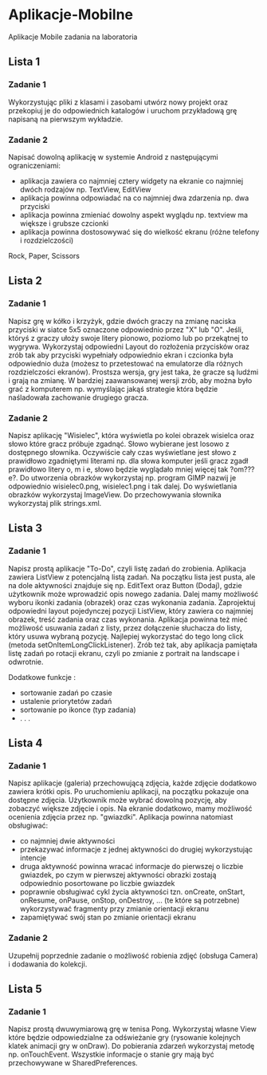# Aplikacje-Mobilne
Aplikacje Mobile zadania na laboratoria

## Lista 1
### Zadanie 1
Wykorzystując pliki z klasami i zasobami utwórz nowy projekt oraz przekopiuj je do odpowiednich katalogów i uruchom przykładową grę napisaną na pierwszym wykładzie.
### Zadanie 2
Napisać dowolną aplikację w systemie Android z następującymi ograniczeniami:
* aplikacja zawiera co najmniej cztery widgety na ekranie co najmniej dwóch rodzajów np. TextView, EditView
* aplikacja powinna odpowiadać na co najmniej dwa zdarzenia np. dwa przyciski
* aplikacja powinna zmieniać dowolny aspekt wyglądu np. textview ma większe i grubsze czcionki
* aplikacja powinna dostosowywać się do wielkość ekranu (różne telefony i rozdzielczości)

Rock, Paper, Scissors

## Lista 2
### Zadanie 1
Napisz grę w kółko i krzyżyk, gdzie dwóch graczy na zmianę naciska przyciski w siatce 5x5 oznaczone odpowiednio przez "X" lub "O". Jeśli, któryś z graczy ułoży swoje litery pionowo, poziomo lub po przekątnej to wygrywa. Wykorzystaj odpowiedni Layout do rozłożenia przycisków oraz zrób tak aby przyciski wypełniały odpowiednio ekran i czcionka była odpowiednio duża (możesz to przetestować na emulatorze dla różnych rozdzielczości ekranów). Prostsza wersja, gry jest taka, że gracze są ludźmi i grają na zmianę. W bardziej zaawansowanej wersji zrób, aby można było grać z komputerem np. wymyślając jakąś strategie która będzie naśladowała zachowanie drugiego gracza.
### Zadanie 2
Napisz aplikację "Wisielec", która wyświetla po kolei obrazek wisielca oraz słowo które gracz próbuje zgadnąć. Słowo wybierane jest losowo z dostępnego słownika. Oczywiście cały czas wyświetlane jest słowo z prawidłowo zgadniętymi literami np. dla słowa komputer jeśli gracz zgadł prawidłowo litery o, m i e, słowo będzie wyglądało mniej więcej tak ?om???e?. Do utworzenia obrazków wykorzystaj np. program GIMP nazwij je odpowiednio wisielec0.png, wisielec1.png i tak dalej. Do wyświetlania obrazków wykorzystaj ImageView. Do przechowywania słownika wykorzystaj plik strings.xml.

## Lista 3
### Zadanie 1
Napisz prostą aplikacje "To-Do", czyli listę zadań do zrobienia. Aplikacja zawiera ListView z potencjalną listą zadań. Na początku lista jest pusta, ale na dole aktywności znajduje się np. EditText oraz Button (Dodaj), gdzie użytkownik może wprowadzić opis nowego zadania. Dalej mamy możliwość wyboru ikonki zadania (obrazek) oraz czas wykonania zadania. Zaprojektuj odpowiedni layout pojedynczej pozycji ListView, który zawiera co najmniej obrazek, treść zadania oraz czas wykonania. Aplikacja powinna też mieć możliwość usuwania zadań z listy, przez dołączenie słuchacza do listy, który usuwa wybraną pozycję. Najlepiej wykorzystać do tego long click (metoda setOnItemLongClickListener). Zrób też tak, aby aplikacja pamiętała listę zadań po rotacji ekranu, czyli po zmianie z portrait na landscape i odwrotnie.

Dodatkowe funkcje :
* sortowanie zadań po czasie
* ustalenie priorytetów zadań
* sortowanie po ikonce (typ zadania)
* . . .

## Lista 4
### Zadanie 1
Napisz aplikacje (galeria) przechowującą zdjęcia, każde zdjęcie dodatkowo zawiera krótki opis. Po uruchomieniu aplikacji, na początku pokazuje ona dostępne zdjęcia. Użytkownik może wybrać dowolną pozycję, aby zobaczyć większe zdjęcie i opis. Na ekranie dodatkowo, mamy możliwość ocenienia zdjęcia przez np. "gwiazdki". Aplikacja powinna natomiast obsługiwać:
* co najmniej dwie aktywności
* przekazywać informacje z jednej aktywności do drugiej wykorzystując intencje
* druga aktywność powinna wracać informacje do pierwszej o liczbie gwiazdek, po czym w pierwszej aktywności obrazki zostają odpowiednio posortowane po liczbie gwiazdek
* poprawnie obsługiwać cykl życia aktywności tzn. onCreate, onStart, onResume, onPause, onStop, onDestroy, ... (te które są potrzebne)
wykorzystywać fragmenty przy zmianie orientacji ekranu
* zapamiętywać swój stan po zmianie orientacji ekranu
### Zadanie 2
Uzupełnij poprzednie zadanie o możliwość robienia zdjęć (obsługa Camera) i dodawania do kolekcji.

## Lista 5
### Zadanie 1
Napisz prostą dwuwymiarową grę w tenisa Pong. Wykorzystaj własne View które będzie odpowiedzialne za odświeżanie gry (rysowanie kolejnych klatek animacji gry w onDraw). Do pobierania zdarzeń wykorzystaj metodę np. onTouchEvent. Wszystkie informacje o stanie gry mają być przechowywane w SharedPreferences.
